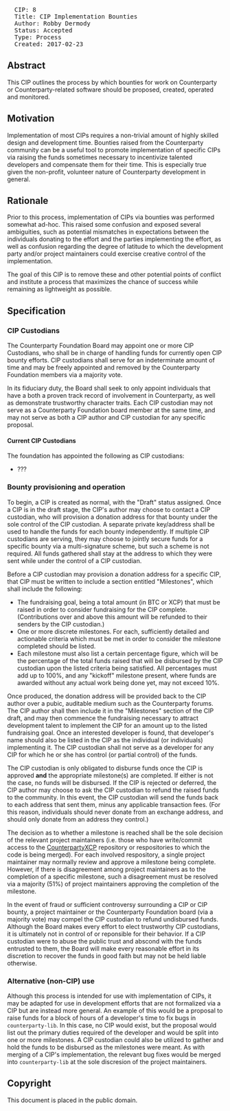 <pre>
  CIP: 8
  Title: CIP Implementation Bounties
  Author: Robby Dermody <robbyd@counterparty.io>
  Status: Accepted
  Type: Process
  Created: 2017-02-23
</pre>

## Abstract ##

This CIP outlines the process by which bounties for work on Counterparty or Counterparty-related software should be proposed, created, operated and monitored.

## Motivation ##

Implementation of most CIPs requires a non-trivial amount of highly skilled design and development time. Bounties raised from the Counterparty community can be a useful tool to promote implementation of specific CIPs via raising the funds sometimes necessary to incentivize talented developers and compensate them for their time. This is especially true given the non-profit, volunteer nature of Counterparty development in general.

## Rationale ##

Prior to this process, implementation of CIPs via bounties was performed somewhat ad-hoc. This raised some confusion and exposed several ambiguities, such as potential mismatches in expectations between the individuals donating to the effort and the parties implementing the effort, as well as confusion regarding the degree of latitude to which the development party and/or project maintainers could exercise creative control of the implementation.

The goal of this CIP is to remove these and other potential points of conflict and institute a process that maximizes the chance of success while remaining as lightweight as possible.

## Specification ##

### CIP Custodians ###

The Counterparty Foundation Board may appoint one or more CIP Custodians, who shall be in charge of handling funds for currently open CIP bounty efforts. CIP custodians shall serve for an indeterminate amount of time and may be freely appointed and removed by the Counterparty Foundation members via a majority vote.

In its fiduciary duty, the Board shall seek to only appoint individuals that have a both a proven track record of involvement in Counterparty, as well as demonstrate trustworthy character traits. Each CIP custodian may not serve as a Counterparty Foundation board member at the same time, and may not serve as both a CIP author and CIP custodian for any specific proposal.

#### Current CIP Custodians ####

The foundation has appointed the following as CIP custodians:

* ???

### Bounty provisioning and operation ###

To begin, a CIP is created as normal, with the "Draft" status assigned. Once a CIP is in the draft stage, the CIP's author may choose to contact a CIP custodian, who will provision a donation address for that bounty under the sole control of the CIP custodian. A separate private key/address shall be used to handle the funds for each bounty independently. If multiple CIP custodians are serving, they may choose to jointly secure funds for a specific bounty via a multi-signature scheme, but such a scheme is not required. All funds gathered shall stay at the address to which they were sent while under the control of a CIP custodian.

Before a CIP custodian may provision a donation address for a specific CIP, that CIP must be written to include a section entitled "Milestones", which shall include the following:

* The fundraising goal, being a total amount (in BTC or XCP) that must be raised in order to consider fundraising for the CIP complete. (Contributions over and above this amount will be refunded to their senders by the CIP custodian.)  
* One or more discrete milestones. For each, sufficiently detailed and actionable criteria which must be met in order to consider the milestone completed should be listed.
* Each milestone must also list a certain percentage figure, which will be the percentage of the total funds raised that will be disbursed by the CIP custodian upon the listed criteria being satisfied. All percentages must add up to 100%, and any "kickoff" milestone present, where funds are awarded without any actual work being done yet, may not exceed 10%.

Once produced, the donation address will be provided back to the CIP author over a pubic, auditable medium such as the Counterparty forums. The CIP author shall then include it in the "Milestones" section of the CIP draft, and may then commence the fundraising necessary to attract development talent to implement the CIP for an amount up to the listed fundraising goal. Once an interested developer is found, that developer's name should also be listed in the CIP as the individual (or individuals) implementing it. The CIP custodian shall not serve as a developer for any CIP for which he or she has control (or partial control) of the funds.

The CIP custodian is only obligated to disburse funds once the CIP is approved **and** the appropriate milestone(s) are completed. If either is not the case, no funds will be disbursed. If the CIP is rejected or deferred, the CIP author may choose to ask the CIP custodian to refund the raised funds to the community. In this event, the CIP custodian will send the funds back to each address that sent them, minus any applicable transaction fees. (For this reason, individuals should never donate from an exchange address, and should only donate from an address they control.)

The decision as to whether a milestone is reached shall be the sole decision of the relevant project maintainers (i.e. those who have write/commit access to the [CounterpartyXCP](https://github.com/counterpartyxcp) repository or respositories to which the code is being merged). For each involved respository, a single project maintainer may normally review and approve a milestone being complete. However, if there is disagreement among project maintainers as to the completion of a specific milestone, such a disagreement must be resolved via a majority (51%) of project maintainers approving the completion of the milestone.

In the event of fraud or sufficient controversy surrounding a CIP or CIP bounty, a project maintainer or the Counterparty Foundation board (via a majority vote) may compel the CIP custodian to refund undisbursed funds. Although the Board makes every effort to elect trustworthy CIP custodians, it is ultimately not in control of or reponsible for their behavior. If a CIP custodian were to abuse the public trust and abscond with the funds entrusted to them, the Board will make every reasonable effort in its discretion to recover the funds in good faith but may not be held liable otherwise.

### Alternative (non-CIP) use ###

Although this process is intended for use with implementation of CIPs, it may be adapted for use in development efforts that are not formalized via a CIP but are instead more general. An example of this would be a proposal to raise funds for a block of hours of a developer's time to fix bugs in `counterparty-lib`. In this case, no CIP would exist, but the proposal would list out the primary duties required of the developer and would be split into one or more milestones. A CIP custodian could also be utilized to gather and hold the funds to be disbursed as the milestones were meant. As with merging of a CIP's implementation, the relevant bug fixes would be merged into `counterparty-lib` at the sole discresion of the project maintainers.

## Copyright ##

This document is placed in the public domain.
